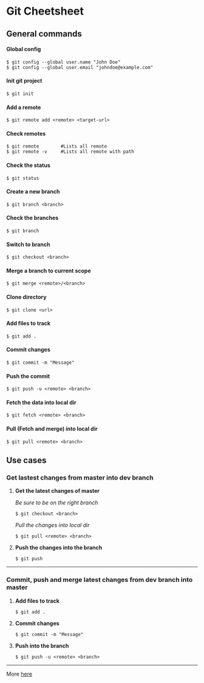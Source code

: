 # Git Cheetsheet
## General commands
#### Global config
```
$ git config --global user.name "John Doe"
$ git config --global user.email "johndoe@example.com"
```
#### Init git project
```
$ git init
```
#### Add a remote
```
$ git remote add <remote> <target-url>
```
#### Check remotes
```
$ git remote 		#Lists all remote
$ git remote -v 	#Lists all remote with path
```
#### Check the status
```
$ git status
```
#### Create a new branch
```
$ git branch <branch>
```
#### Check the branches
```
$ git branch
```
#### Switch to branch
```
$ git checkout <branch>
```
#### Merge a branch to current scope
```
$ git merge <remote>/<branch>
```
#### Clone directory
```
$ git clone <url>
```
#### Add files to track
```
$ git add .
```
#### Commit changes
```
$ git commit -m "Message"
```
#### Push the commit
```
$ git push -u <remote> <branch>
```
#### Fetch the data into local dir
```
$ git fetch <remote> <branch>
```
#### Pull (Fetch and merge) into local dir
```
$ git pull <remote> <branch>
```

## Use cases
### Get lastest changes from master into dev branch
1. **Get the latest changes of master**

	*Be sure to be on the right branch*

	```
	$ git checkout <branch>
	```  
	
	*Pull the changes into local dir*
	
	```
	$ git pull <remote> <branch>
	```
	
2. **Push the changes into the branch**
	
	```
	$ git push
	```

----

### Commit, push and merge latest changes from dev branch into master
1. **Add files to track**  

	```
	$ git add .
	```

2. **Commit changes**  

	```
	$ git commit -m "Message"
	```

3. **Push into the branch**

	```
	$ git push -u <remote> <branch>
	```
	
----

More [here](https://www.atlassian.com/git/tutorials/)
